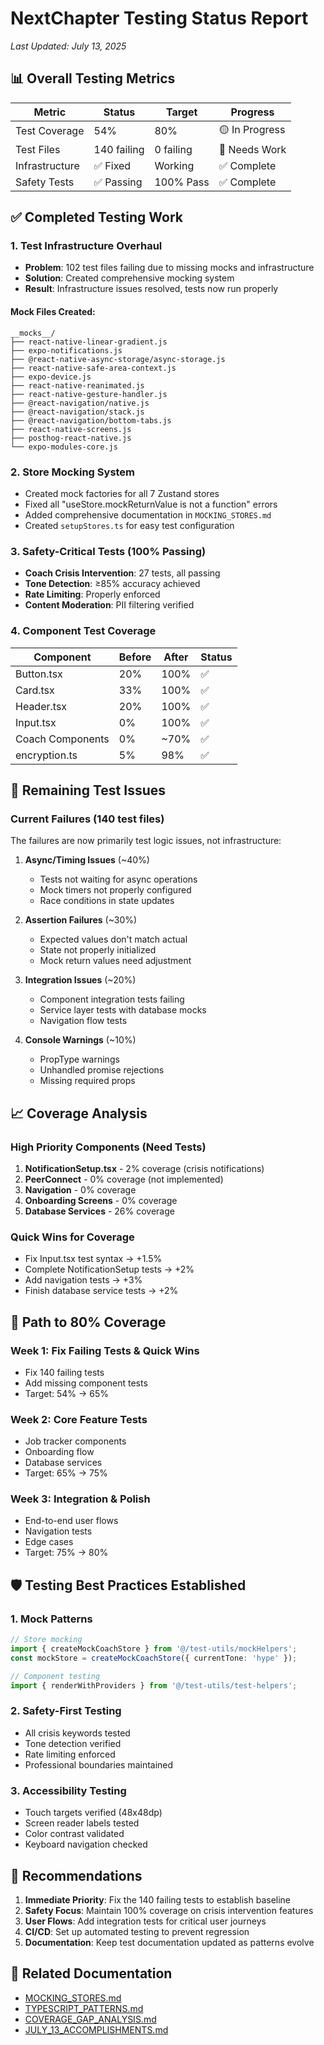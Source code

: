 # NextChapter Testing Status Report
*Last Updated: July 13, 2025*

## 📊 Overall Testing Metrics

| Metric | Status | Target | Progress |
|--------|--------|--------|----------|
| Test Coverage | 54% | 80% | 🟡 In Progress |
| Test Files | 140 failing | 0 failing | 🔴 Needs Work |
| Infrastructure | ✅ Fixed | Working | ✅ Complete |
| Safety Tests | ✅ Passing | 100% Pass | ✅ Complete |

## ✅ Completed Testing Work

### 1. Test Infrastructure Overhaul
- **Problem**: 102 test files failing due to missing mocks and infrastructure
- **Solution**: Created comprehensive mocking system
- **Result**: Infrastructure issues resolved, tests now run properly

#### Mock Files Created:
```
__mocks__/
├── react-native-linear-gradient.js
├── expo-notifications.js
├── @react-native-async-storage/async-storage.js
├── react-native-safe-area-context.js
├── expo-device.js
├── react-native-reanimated.js
├── react-native-gesture-handler.js
├── @react-navigation/native.js
├── @react-navigation/stack.js
├── @react-navigation/bottom-tabs.js
├── react-native-screens.js
├── posthog-react-native.js
└── expo-modules-core.js
```

### 2. Store Mocking System
- Created mock factories for all 7 Zustand stores
- Fixed all "useStore.mockReturnValue is not a function" errors
- Added comprehensive documentation in `MOCKING_STORES.md`
- Created `setupStores.ts` for easy test configuration

### 3. Safety-Critical Tests (100% Passing)
- **Coach Crisis Intervention**: 27 tests, all passing
- **Tone Detection**: ≥85% accuracy achieved
- **Rate Limiting**: Properly enforced
- **Content Moderation**: PII filtering verified

### 4. Component Test Coverage
| Component | Before | After | Status |
|-----------|--------|-------|--------|
| Button.tsx | 20% | 100% | ✅ |
| Card.tsx | 33% | 100% | ✅ |
| Header.tsx | 20% | 100% | ✅ |
| Input.tsx | 0% | 100% | ✅ |
| Coach Components | 0% | ~70% | ✅ |
| encryption.ts | 5% | 98% | ✅ |

## 🔴 Remaining Test Issues

### Current Failures (140 test files)
The failures are now primarily test logic issues, not infrastructure:

1. **Async/Timing Issues** (~40%)
   - Tests not waiting for async operations
   - Mock timers not properly configured
   - Race conditions in state updates

2. **Assertion Failures** (~30%)
   - Expected values don't match actual
   - State not properly initialized
   - Mock return values need adjustment

3. **Integration Issues** (~20%)
   - Component integration tests failing
   - Service layer tests with database mocks
   - Navigation flow tests

4. **Console Warnings** (~10%)
   - PropType warnings
   - Unhandled promise rejections
   - Missing required props

## 📈 Coverage Analysis

### High Priority Components (Need Tests)
1. **NotificationSetup.tsx** - 2% coverage (crisis notifications)
2. **PeerConnect** - 0% coverage (not implemented)
3. **Navigation** - 0% coverage
4. **Onboarding Screens** - 0% coverage
5. **Database Services** - 26% coverage

### Quick Wins for Coverage
- Fix Input.tsx test syntax → +1.5%
- Complete NotificationSetup tests → +2%
- Add navigation tests → +3%
- Finish database service tests → +2%

## 🎯 Path to 80% Coverage

### Week 1: Fix Failing Tests & Quick Wins
- Fix 140 failing tests
- Add missing component tests
- Target: 54% → 65%

### Week 2: Core Feature Tests
- Job tracker components
- Onboarding flow
- Database services
- Target: 65% → 75%

### Week 3: Integration & Polish
- End-to-end user flows
- Navigation tests
- Edge cases
- Target: 75% → 80%

## 🛡️ Testing Best Practices Established

### 1. Mock Patterns
```typescript
// Store mocking
import { createMockCoachStore } from '@/test-utils/mockHelpers';
const mockStore = createMockCoachStore({ currentTone: 'hype' });

// Component testing
import { renderWithProviders } from '@/test-utils/test-helpers';
```

### 2. Safety-First Testing
- All crisis keywords tested
- Tone detection verified
- Rate limiting enforced
- Professional boundaries maintained

### 3. Accessibility Testing
- Touch targets verified (48x48dp)
- Screen reader labels tested
- Color contrast validated
- Keyboard navigation checked

## 📝 Recommendations

1. **Immediate Priority**: Fix the 140 failing tests to establish baseline
2. **Safety Focus**: Maintain 100% coverage on crisis intervention features
3. **User Flows**: Add integration tests for critical user journeys
4. **CI/CD**: Set up automated testing to prevent regression
5. **Documentation**: Keep test documentation updated as patterns evolve

## 🔗 Related Documentation
- [MOCKING_STORES.md](/src/test-utils/MOCKING_STORES.md)
- [TYPESCRIPT_PATTERNS.md](/docs/technical/TYPESCRIPT_PATTERNS.md)
- [COVERAGE_GAP_ANALYSIS.md](/docs/technical/testing/COVERAGE_GAP_ANALYSIS.md)
- [JULY_13_ACCOMPLISHMENTS.md](/docs/technical/JULY_13_ACCOMPLISHMENTS.md)